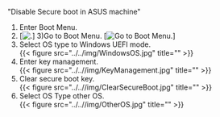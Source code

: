 "Disable Secure boot in ASUS machine" 


1) Enter Boot Menu.<br />
2) [![.](https://github.com/BhaskarTrivedi/Installation-and-Enviornment-Building/blob/master/img/AdvanceMenu.jpg)]
3)Go to Boot Menu.
[![Go to Boot Menu.](https://github.com/BhaskarTrivedi/Installation-and-Enviornment-Building/blob/master/img/BootMenu.jpg)]
4) Select OS type to Windows UEFI mode.<br />
{{< figure src="../../img/WindowsOS.jpg" title="" >}}
5) Enter key management.<br />
{{< figure src="../..//img/KeyManagement.jpg" title="" >}}
6) Clear secure boot key.<br />
{{< figure src="../..//img/ClearSecureBoot.jpg" title="" >}}
7) Select OS Type other OS.<br />
{{< figure src="../..//img/OtherOS.jpg" title="" >}}
